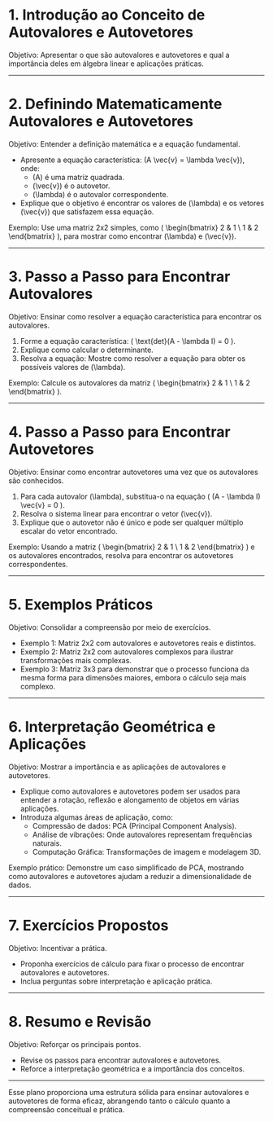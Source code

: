 # 1. Introdução ao Conceito de Autovalores e Autovetores

Objetivo: Apresentar o que são autovalores e autovetores e qual a importância deles em álgebra linear e aplicações práticas.

---

# 2. Definindo Matematicamente Autovalores e Autovetores

Objetivo: Entender a definição matemática e a equação fundamental.

- Apresente a equação característica: \(A \vec{v} = \lambda \vec{v}\), onde:
  - \(A\) é uma matriz quadrada.
  - \(\vec{v}\) é o autovetor.
  - \(\lambda\) é o autovalor correspondente.
- Explique que o objetivo é encontrar os valores de \(\lambda\) e os vetores \(\vec{v}\) que satisfazem essa equação.

Exemplo: Use uma matriz 2x2 simples, como \( \begin{bmatrix} 2 & 1 \\ 1 & 2 \end{bmatrix} \), para mostrar como encontrar \(\lambda\) e \(\vec{v}\).

---

# 3. Passo a Passo para Encontrar Autovalores

Objetivo: Ensinar como resolver a equação característica para encontrar os autovalores.

1. Forme a equação característica: \( \text{det}(A - \lambda I) = 0 \).
2. Explique como calcular o determinante.
3. Resolva a equação: Mostre como resolver a equação para obter os possíveis valores de \(\lambda\).

Exemplo: Calcule os autovalores da matriz \( \begin{bmatrix} 2 & 1 \\ 1 & 2 \end{bmatrix} \).

---

# 4. Passo a Passo para Encontrar Autovetores

Objetivo: Ensinar como encontrar autovetores uma vez que os autovalores são conhecidos.

1. Para cada autovalor \(\lambda\), substitua-o na equação \( (A - \lambda I) \vec{v} = 0 \).
2. Resolva o sistema linear para encontrar o vetor \(\vec{v}\).
3. Explique que o autovetor não é único e pode ser qualquer múltiplo escalar do vetor encontrado.

Exemplo: Usando a matriz \( \begin{bmatrix} 2 & 1 \\ 1 & 2 \end{bmatrix} \) e os autovalores encontrados, resolva para encontrar os autovetores correspondentes.

---

# 5. Exemplos Práticos

Objetivo: Consolidar a compreensão por meio de exercícios.

- Exemplo 1: Matriz 2x2 com autovalores e autovetores reais e distintos.
- Exemplo 2: Matriz 2x2 com autovalores complexos para ilustrar transformações mais complexas.
- Exemplo 3: Matriz 3x3 para demonstrar que o processo funciona da mesma forma para dimensões maiores, embora o cálculo seja mais complexo.

---

# 6. Interpretação Geométrica e Aplicações

Objetivo: Mostrar a importância e as aplicações de autovalores e autovetores.

- Explique como autovalores e autovetores podem ser usados para entender a rotação, reflexão e alongamento de objetos em várias aplicações.
- Introduza algumas áreas de aplicação, como:
  - Compressão de dados: PCA (Principal Component Analysis).
  - Análise de vibrações: Onde autovalores representam frequências naturais.
  - Computação Gráfica: Transformações de imagem e modelagem 3D.

Exemplo prático: Demonstre um caso simplificado de PCA, mostrando como autovalores e autovetores ajudam a reduzir a dimensionalidade de dados.

---

# 7. Exercícios Propostos

Objetivo: Incentivar a prática.

- Proponha exercícios de cálculo para fixar o processo de encontrar autovalores e autovetores.
- Inclua perguntas sobre interpretação e aplicação prática.

---

# 8. Resumo e Revisão

Objetivo: Reforçar os principais pontos.

- Revise os passos para encontrar autovalores e autovetores.
- Reforce a interpretação geométrica e a importância dos conceitos.
  
---

Esse plano proporciona uma estrutura sólida para ensinar autovalores e autovetores de forma eficaz, abrangendo tanto o cálculo quanto a compreensão conceitual e prática.
